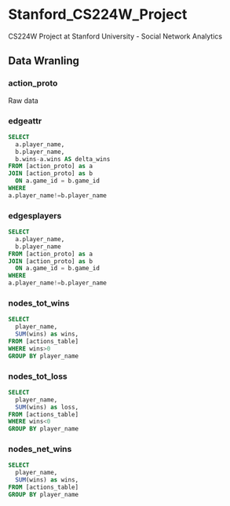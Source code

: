 # Stanford_CS224W_Project
CS224W Project at Stanford University - Social Network Analytics

## Data Wranling 

### action_proto
Raw data 

### edgeattr
```sql
SELECT
  a.player_name,
  b.player_name,
  b.wins-a.wins AS delta_wins 
FROM [action_proto] as a
JOIN [action_proto] as b
  ON a.game_id = b.game_id
WHERE 
a.player_name!=b.player_name
```
### edgesplayers
```sql
SELECT
  a.player_name,
  b.player_name
FROM [action_proto] as a
JOIN [action_proto] as b
  ON a.game_id = b.game_id
WHERE 
a.player_name!=b.player_name
```
### nodes_tot_wins
```sql
SELECT
  player_name,
  SUM(wins) as wins,
FROM [actions_table]
WHERE wins>0
GROUP BY player_name
```


### nodes_tot_loss
```sql
SELECT
  player_name,
  SUM(wins) as loss,
FROM [actions_table]
WHERE wins<0
GROUP BY player_name
```

### nodes_net_wins
```sql
SELECT
  player_name,
  SUM(wins) as wins,
FROM [actions_table]
GROUP BY player_name
```

